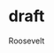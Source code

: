 ---
title: 'draft'
pubDate: 2025-08-30
author: 'Roosevelt'
image: 'image1.png'
tags: ['tech', 'hardware']
slug: Dancing
---